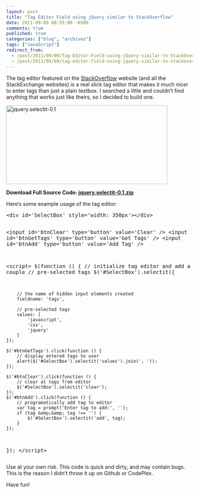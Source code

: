 ```yaml
---
layout: post
title: "Tag Editor Field using jQuery similar to StackOverflow"
date: 2011-09-09 00:55:00 -0500
comments: true
published: true
categories: ["blog", "archives"]
tags: ["JavaScript"]
redirect_from: 
  - /post/2011/09/09/Tag-Editor-Field-using-jQuery-similar-to-StackOverflow
  - /post/2011/09/09/tag-editor-field-using-jquery-similar-to-stackoverflow
---
```

<!-- more -->
<p>The tag editor featured on the <a href="http://stackoverflow.com">StackOverflow</a> website (and all the StackExchange websites) is a real slick tag editor that makes it much nicer to enter tags than just a plain textbox. I searched a little and couldn&rsquo;t find anything that works just like theirs, so I decided to build one.</p>
<p><a href="/images/postsjquery.selectit-0.1.png"><img style="background-image: none; padding-left: 0px; padding-right: 0px; display: inline; padding-top: 0px; border: 0px;" title="jquery.selectit-0.1" src="/images/postsjquery.selectit-0.1_thumb.png" alt="jquery.selectit-0.1" width="435" height="213" border="0" /></a></p>
<div id="scid:fb3a1972-4489-4e52-abe7-25a00bb07fdf:2cd303ff-9fa7-4cb2-9b87-b1a4b5159285" class="wlWriterEditableSmartContent" style="margin: 0px; display: inline; float: none; padding: 0px;">
<p><strong>Download Full Source Code: <a href="/file.axd?file=jquery.selectit-0.1.zip" target="_blank">jquery.selectit-0.1.zip</a></strong></p>
</div>
<p>Here&rsquo;s some example usage of the tag editor:</p>
<pre class="brush: xml; first-line: 1; tab-size: 4; toolbar: false; ">&lt;div id='SelectBox' style='width: 350px'&gt;&lt;/div&gt;

&lt;input id='btnClear' type='button' value='Clear' /&gt;
&lt;input id='btnGetTags' type='button' value='Get Tags' /&gt;
&lt;input id='btnAdd' type='button' value='Add Tag' /&gt;

&lt;script&gt;
$(function () {
    // initialize tag editor and add a couple
    // pre-selected tags
    $('#SelectBox').selectit({

        // the name of hidden input elements created
        fieldname: 'tags', 

        // pre-selected tags
        values: [
            'javascript',
            'css',
            'jquery'
        ]
    });

    $('#btnGetTags').click(function () {
        // display entered tags to user
        alert($('#SelectBox').selectit('values').join(', '));
    });

    $('#btnClear').click(function () {
        // clear al tags from editor
        $('#SelectBox').selectit('clear');
    });
    $('#btnAdd').click(function () {
        // programatically add tag to editor
        var tag = prompt('Enter tag to add:', '');
        if (tag &amp;&amp; tag !== '') {
            $('#SelectBox').selectit('add', tag);
        }
    });
});
&lt;/script&gt;</pre>
<p>Use at your own risk. This code is quick and dirty, and may contain bugs. This is the reason I didn&rsquo;t throw it up on Github or CodePlex.</p>
<p>Have fun!</p>
